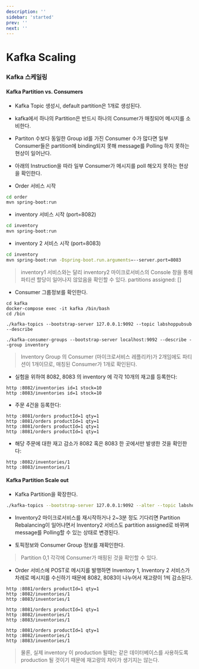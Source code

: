 ```yaml
---
description: ''
sidebar: 'started'
prev: ''
next: ''
---
```


# Kafka Scaling 

### Kafka 스케일링 

#### Kafka Partition vs. Consumers

- Kafka Topic 생성시, default partition은 1개로 생성된다. 
- kafka에서 하나의 Partition은 반드시 하나의 Consumer가 매칭되어 메시지를 소비한다. 
- Partiton 수보다 동일한 Group id를 가진 Consumer 수가 많다면 일부 Consumer들은 partition에 binding되지 못해 message를 Polling 하지 못하는 현상이 일어난다. 
- 아래의 Instruction을 따라 일부 Consumer가 메시지를 poll 해오지 못하는 현상을 확인한다. 

- Order 서비스 시작
```bash
cd order
mvn spring-boot:run
```
- inventory 서비스 시작 (port=8082)
```bash
cd inventory
mvn spring-boot:run
```
- inventory 2 서비스 시작 (port=8083)
```bash
cd inventory
mvn spring-boot:run -Dspring-boot.run.arguments=--server.port=8083
```
> inventory1 서비스와는 달리 inventory2 마이크로서비스의 Console 창을 통해 파티션 할당이 일어나지 않았음을 확인할 수 있다.
> partitions assigned: []

- Consumer 그룹정보를 확인한다.
```
cd kafka
docker-compose exec -it kafka /bin/bash
cd /bin

./kafka-topics --bootstrap-server 127.0.0.1:9092 --topic labshoppubsub --describe

./kafka-consumer-groups --bootstrap-server localhost:9092 --describe --group inventory
```
> Inventory Group 의  Consumer (마이크로서비스 레플리카)가 2개임에도 파티션이 1개이므로, 매칭된 Consumer가  1개로 확인된다.

- 실험을 위하여 8082, 8083 의 inventory 에 각각 10개의 재고를 등록한다:
```
http :8082/inventories id=1 stock=10
http :8083/inventories id=1 stock=10
```
- 주문 4건을 등록한다:
```
http :8081/orders productId=1 qty=1
http :8081/orders productId=1 qty=1
http :8081/orders productId=1 qty=1
http :8081/orders productId=1 qty=1
```
- 해당 주문에 대한 재고 감소가 8082 혹은 8083 한 곳에서만 발생한 것을 확인한다:
```
http :8082/inventories/1
http :8083/inventories/1
```

#### Kafka Partition Scale out 

- Kafka Partition을 확장한다. 

```sh 
./kafka-topics --bootstrap-server 127.0.0.1:9092 --alter --topic labshoppubsub -partitions 2
```

- Inventory2 마이크로서비스를 재시작하거나 2~3분 정도 기다리면 Partition Rebalancing이 일어나면서 Inventory2 서비스도 partition assigned로 바뀌며 message를 Polling할 수 있는 상태로 변경된다.

- 토픽정보와 Consumer Group 정보를 재확인한다.

> Partition 0,1 각각에 Consumer가 매핑된 것을 확인할 수 있다.



- Order 서비스에 POST로 메시지를 발행하면 Inventory 1, Inventory 2 서비스가 차례로 메시지를 수신하기 때문에 8082, 8083이 나누어서 재고량이 1씩 감소된다.

```
http :8081/orders productId=1 qty=1
http :8082/inventories/1
http :8083/inventories/1

http :8081/orders productId=1 qty=1
http :8082/inventories/1
http :8083/inventories/1

http :8081/orders productId=1 qty=1
http :8082/inventories/1
http :8083/inventories/1

```
> 물론, 실제 inventory 이 production 될때는 같은 데이터베이스를 사용하도록 production 될 것이기 때문에 재고량의 차이가 생기지는 않는다.
